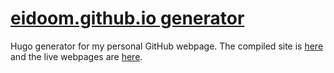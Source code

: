 # [eidoom.github.io generator](https://github.com/eidoom/personal-webpage-generator)
Hugo generator for my personal GitHub webpage.
The compiled site is [here](https://github.com/eidoom/eidoom.github.io) and the live webpages are [here](https://eidoom.github.io/).
